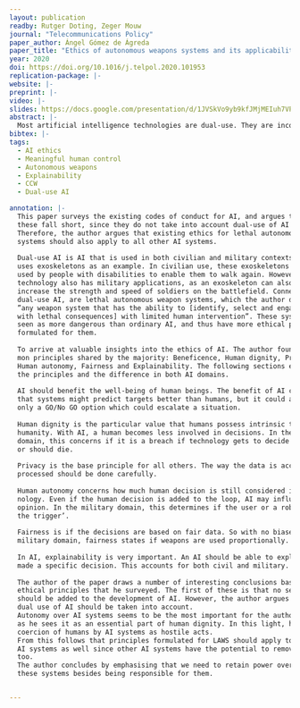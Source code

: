 ```yaml
---
layout: publication
readby: Rutger Doting, Zeger Mouw
journal: "Telecommunications Policy"
paper_author: Ángel Gómez de Ágreda
paper_title: "Ethics of autonomous weapons systems and its applicability to any AI systems"
year: 2020
doi: https://doi.org/10.1016/j.telpol.2020.101953
replication-package: |-
website: |-
preprint: |-
video: |-
slides: https://docs.google.com/presentation/d/1JVSkVo9yb9kfJMjMEIuh7VPu8OzuDOTU8__DzQ-FVaU/edit?usp=sharing
abstract: |-
  Most artificial intelligence technologies are dual-use. They are incorporated into both peaceful civilian applications and military weapons systems. Most of the existing codes of conduct and ethical principles on artificial intelligence address the former while largely ignoring the latter. But when these technologies are used to power systems specifically designed to cause harm, the question must be asked as to whether the ethics applied to military autonomous systems should also be taken into account for all artificial intelligence technologies susceptible of being used for those purposes. However, while a freeze in investigations is neither possible nor desirable, neither is the maintenance of the current status quo. Comparison between general-purpose ethical codes and military ones concludes that most ethical principles apply to human use of artificial intelligence systems as long as two characteristics are met: that the way algorithms work is understood and that humans retain enough control. In this way, human agency is fully preserved and moral responsibility is retained independently of the potential dual-use of artificial intelligence technology.
bibtex: |-
tags:
  - AI ethics
  - Meaningful human control
  - Autonomous weapons
  - Explainability
  - CCW
  - Dual-use AI

annotation: |-
  This paper surveys the existing codes of conduct for AI, and argues that
  these fall short, since they do not take into account dual-use of AI technologies.
  Therefore, the author argues that existing ethics for lethal autonomous weapon
  systems should also apply to all other AI systems.
  
  Dual-use AI is AI that is used in both civilian and military contexts. The paper
  uses exoskeletons as an example. In civilian use, these exoskeletons can be
  used by people with disabilities to enable them to walk again. However, this
  technology also has military applications, as an exoskeleton can also be used to
  increase the strength and speed of soldiers on the battlefield. Connected with
  dual-use AI, are lethal autonomous weapon systems, which the author defines as
  ”any weapon system that has the ability to [identify, select and engage a target
  with lethal consequences] with limited human intervention”. These systems are
  seen as more dangerous than ordinary AI, and thus have more ethical principles
  formulated for them.
  
  To arrive at valuable insights into the ethics of AI. The author found some com-
  mon principles shared by the majority: Beneficence, Human dignity, Privacy,
  Human autonomy, Fairness and Explainability. The following sections explain
  the principles and the difference in both AI domains.
  
  AI should benefit the well-being of human beings. The benefit of AI could be
  that systems might predict targets better than humans, but it could also give
  only a GO/No GO option which could escalate a situation.
  
  Human dignity is the particular value that humans possess intrinsic to their
  humanity. With AI, a human becomes less involved in decisions. In the military
  domain, this concerns if it is a breach if technology gets to decide who can live
  or should die.
  
  Privacy is the base principle for all others. The way the data is accessed and
  processed should be done carefully.
  
  Human autonomy concerns how much human decision is still considered in tech-
  nology. Even if the human decision is added to the loop, AI may influence the
  opinion. In the military domain, this determines if the user or a robot ’pulls
  the trigger’.
  
  Fairness is if the decisions are based on fair data. So with no biases. In the
  military domain, fairness states if weapons are used proportionally.
  
  In AI, explainability is very important. An AI should be able to explain why it
  made a specific decision. This accounts for both civil and military.
  
  The author of the paper draws a number of interesting conclusions based on the
  ethical principles that he surveyed. The first of these is that no security measures
  should be added to the development of AI. However, the author argues that the
  dual use of AI should be taken into account.
  Autonomy over AI systems seems to be the most important for the author,
  as he sees it as an essential part of human dignity. In this light, he sees the
  coercion of humans by AI systems as hostile acts.
  From this follows that principles formulated for LAWS should apply to other
  AI systems as well since other AI systems have the potential to remove autonomy
  too.
  The author concludes by emphasising that we need to retain power over
  these systems besides being responsible for them.


---
```


<!--mandatory fields: paper_title, readby, paper_author, journal, year, doi or preprint or arxiv, slides (if you have), abstract, annotation -->
